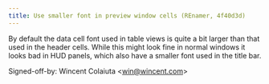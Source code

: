 ```yaml
---
title: Use smaller font in preview window cells (REnamer, 4f40d3d)
---
```


By default the data cell font used in table views is quite a bit larger than that used in the header cells. While this might look fine in normal windows it looks bad in HUD panels, which also have a smaller font used in the title bar.

Signed-off-by: Wincent Colaiuta &lt;win@wincent.com&gt;
